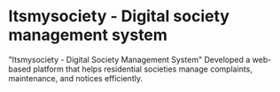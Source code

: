 # Itsmysociety - Digital society management system
"Itsmysociety - Digital Society Management System" Developed a web-based platform that helps residential societies manage complaints, maintenance, and notices efficiently.
